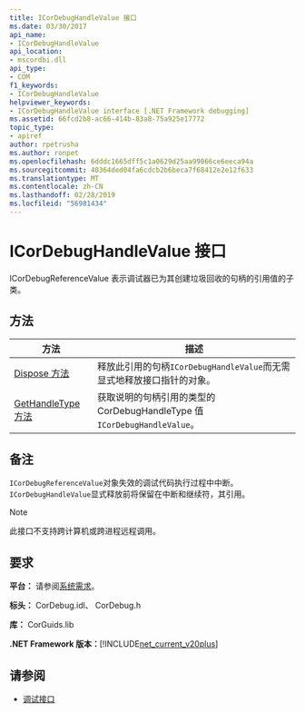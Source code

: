 ```yaml
---
title: ICorDebugHandleValue 接口
ms.date: 03/30/2017
api_name:
- ICorDebugHandleValue
api_location:
- mscordbi.dll
api_type:
- COM
f1_keywords:
- ICorDebugHandleValue
helpviewer_keywords:
- ICorDebugHandleValue interface [.NET Framework debugging]
ms.assetid: 66fcd2b8-ac66-414b-83a8-75a925e17772
topic_type:
- apiref
author: rpetrusha
ms.author: ronpet
ms.openlocfilehash: 6dddc1665dff5c1a0629d25aa99066ce6eeca94a
ms.sourcegitcommit: 40364ded04fa6cdcb2b6beca7f68412e2e12f633
ms.translationtype: MT
ms.contentlocale: zh-CN
ms.lasthandoff: 02/28/2019
ms.locfileid: "56981434"
---
```

# <a name="icordebughandlevalue-interface"></a>ICorDebugHandleValue 接口

ICorDebugReferenceValue 表示调试器已为其创建垃圾回收的句柄的引用值的子类。  
  
## <a name="methods"></a>方法  
  
|方法|描述|  
|------------|-----------------|  
|[Dispose 方法](../../../../docs/framework/unmanaged-api/debugging/icordebughandlevalue-dispose-method.md)|释放此引用的句柄`ICorDebugHandleValue`而无需显式地释放接口指针的对象。|  
|[GetHandleType 方法](../../../../docs/framework/unmanaged-api/debugging/icordebughandlevalue-gethandletype-method.md)|获取说明的句柄引用的类型的 CorDebugHandleType 值`ICorDebugHandleValue`。|  
  
## <a name="remarks"></a>备注  
 `ICorDebugReferenceValue`对象失效的调试代码执行过程中中断。 `ICorDebugHandleValue`显式释放前将保留在中断和继续符，其引用。  
  
> [!NOTE]
>  此接口不支持跨计算机或跨进程远程调用。  
  
## <a name="requirements"></a>要求  
 **平台：** 请参阅[系统需求](../../../../docs/framework/get-started/system-requirements.md)。  
  
 **标头：** CorDebug.idl、 CorDebug.h  
  
 **库：** CorGuids.lib  
  
 **.NET Framework 版本：**[!INCLUDE[net_current_v20plus](../../../../includes/net-current-v20plus-md.md)]  
  
## <a name="see-also"></a>请参阅
- [调试接口](../../../../docs/framework/unmanaged-api/debugging/debugging-interfaces.md)
